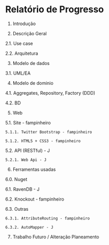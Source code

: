﻿# Relatório de Progresso

1. Introdução

2. Descrição Geral

  2.1. Use case

  2.2. Arquitetura

3. Modelo de dados

  3.1. UML/EA

4. Modelo de dominio

  4.1. Aggregates, Repository, Factory (DDD)

  4.2. BD

5. Web

  5.1. Site - fampinheiro

    5.1.1. Twitter Bootstrap - fampinheiro

    5.1.2. HTML5 + CSS3 - fampinheiro

  5.2. API (RESTful) - J

    5.2.1. Web Api - J

6. Ferramentas usadas

  6.0. Nuget
  
  6.1. RavenDB - J

  6.2. Knockout - fampinheiro

  6.3. Outras 

    6.3.1. AttributeRouting - fampinheiro

    6.3.2. AutoMapper - J

7. Trabalho Futuro / Alteração Planeamento 
